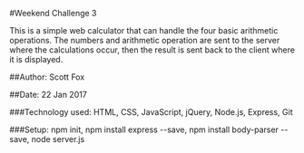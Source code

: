 #Weekend Challenge 3

This is a simple web calculator that can handle the four basic arithmetic operations. The numbers and arithmetic operation are sent to the server where the calculations occur, then the result is sent back to the client where it is displayed.

##Author: Scott Fox

##Date: 22 Jan 2017

###Technology used:
HTML, CSS, JavaScript, jQuery, Node.js, Express, Git

###Setup:
npm init, npm install express --save, npm install body-parser --save, node server.js

